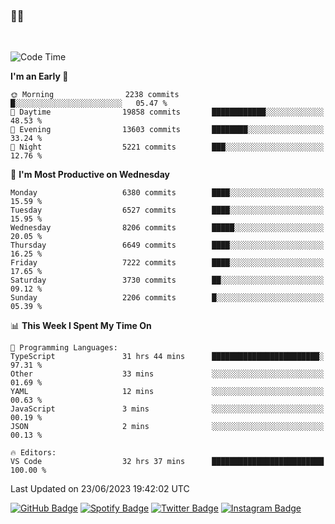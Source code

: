 ### 🤙🍺

<!-- <a href="https://github-readme-stats.vercel.app/api?username=hzak2xx&count_private=true&show_icons=true&theme=dracula">
  <img align="center" src="https://github-readme-stats.vercel.app/api?username=hzak2xx&count_private=true&show_icons=true&theme=dracula" />
</a>
</br> -->
</br>

<!--START_SECTION:waka-->
![Code Time](http://img.shields.io/badge/Code%20Time-2%2C570%20hrs-blue)

**I'm an Early 🐤** 

```text
🌞 Morning                2238 commits        █░░░░░░░░░░░░░░░░░░░░░░░░   05.47 % 
🌆 Daytime                19858 commits       ████████████░░░░░░░░░░░░░   48.53 % 
🌃 Evening                13603 commits       ████████░░░░░░░░░░░░░░░░░   33.24 % 
🌙 Night                  5221 commits        ███░░░░░░░░░░░░░░░░░░░░░░   12.76 % 
```
📅 **I'm Most Productive on Wednesday** 

```text
Monday                   6380 commits        ████░░░░░░░░░░░░░░░░░░░░░   15.59 % 
Tuesday                  6527 commits        ████░░░░░░░░░░░░░░░░░░░░░   15.95 % 
Wednesday                8206 commits        █████░░░░░░░░░░░░░░░░░░░░   20.05 % 
Thursday                 6649 commits        ████░░░░░░░░░░░░░░░░░░░░░   16.25 % 
Friday                   7222 commits        ████░░░░░░░░░░░░░░░░░░░░░   17.65 % 
Saturday                 3730 commits        ██░░░░░░░░░░░░░░░░░░░░░░░   09.12 % 
Sunday                   2206 commits        █░░░░░░░░░░░░░░░░░░░░░░░░   05.39 % 
```


📊 **This Week I Spent My Time On** 

```text
💬 Programming Languages: 
TypeScript               31 hrs 44 mins      ████████████████████████░   97.31 % 
Other                    33 mins             ░░░░░░░░░░░░░░░░░░░░░░░░░   01.69 % 
YAML                     12 mins             ░░░░░░░░░░░░░░░░░░░░░░░░░   00.63 % 
JavaScript               3 mins              ░░░░░░░░░░░░░░░░░░░░░░░░░   00.19 % 
JSON                     2 mins              ░░░░░░░░░░░░░░░░░░░░░░░░░   00.13 % 

🔥 Editors: 
VS Code                  32 hrs 37 mins      █████████████████████████   100.00 % 
```


 Last Updated on 23/06/2023 19:42:02 UTC
<!--END_SECTION:waka-->

[![GitHub Badge](https://img.shields.io/badge/GitHub-100000?style=for-the-badge&logo=github&logoColor=white)](https://github.com/hzak2xx)
[![Spotify Badge](https://img.shields.io/badge/Spotify-1ED760?&style=for-the-badge&logo=spotify&logoColor=white)](https://open.spotify.com/user/uf90s6sbbh75a1mt44clkhkvf)
[![Twitter Badge](https://img.shields.io/badge/Twitter-1DA1F2?style=for-the-badge&logo=twitter&logoColor=white)](https://twitter.com/hzak2xx)
[![Instagram Badge](https://img.shields.io/badge/Instagram-E4405F?style=for-the-badge&logo=instagram&logoColor=white)](https://www.instagram.com/hzak2xx/)

